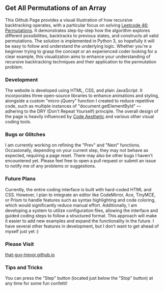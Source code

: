 ## Get All Permutations of an Array

This Github Page provides a visual illustration of how recursive backtracking operates, with a particular focus on solving <a target="_blank" rel="noopener noreferrer" href="https://leetcode.com/problems/permutations">Leetcode 46: Permutations</a>. It demonstrates step-by-step how the algorithm explores different possibilities, backtracks to previous states, and constructs all valid permutations. The solution is implemented in Python 3, so hopefully it will be easy to follow and understand the underlying logic. Whether you're a beginner trying to grasp the concept or an experienced coder looking for a clear example, this visualization aims to enhance your understanding of recursive backtracking techniques and their application to the permutation problem.

### Development 

The website is developed using HTML, CSS, and plain JavaScript. It incorporates three open-source libraries to enhance animations and styling, alongside a custom "micro-jQuery" function I created to reduce repetitive code, such as multiple instances of "document.getElementById" — adhering to the DRY (Don't Repeat Yourself) principle. The overall design of the page is heavily influenced by <a href="https://try.codeaesthetic.io/" target="_blank" rel="noopener noreferrer">Code Aesthetic</a> and various other visual coding tools.

### Bugs or Glitches

I am currently working on refining the "Prev" and "Next" functions. Occasionally, depending on your current step, they may not behave as expected, requiring a page reset. There may also be other bugs I haven't encountered yet. Please feel free to open a pull request or submit an issue to notify me of any problems or suggestions.

### Future Plans

Currently, the entire coding interface is built with hard-coded HTML and CSS. However, I plan to integrate an editor like CodeMirror, Ace, TinyMCE, or Prism to handle features such as syntax highlighting and code coloring, which would significantly reduce manual effort. Additionally, I am developing a system to utilize configuration files, allowing the interface and guided coding steps to follow a structured format. This approach will make it easier to add new examples and expand the functionality in the future. I have several other features in development, but I don’t want to get ahead of myself just yet :)

### Please Visit

<a target="_blank" rel="noopener noreferrer" href="https://that-guy-trevor.github.io">that-guy-trevor.github.io</a>

### Tips and Tricks

You can press the "Step" button (located just below the "Stop" button) at any time for some fun confetti!

